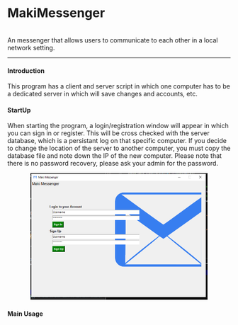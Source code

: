 <h1>MakiMessenger</h1><br>
An messenger that allows users to communicate to each other in a local network setting.
<hr>
<h4>Introduction</h4>
This program has a client and server script in which one computer has to be a dedicated server in which will save changes and accounts, etc.
<br>
<h4>StartUp</h4>
When starting the program, a login/registration window will appear in which you can sign in or register. This will be cross checked with the server database, which is a persistant log on that specific computer. If you decide to change the location of the server to another computer, you must copy the database file and note down the IP of the new computer. Please note that there is no password recovery, please ask your admin for the password.
<br>
<p align="center">
  <img src='https://raw.githubusercontent.com/makiisthenes/MakiMessenger/master/Pictures/program_preview.PNG' width=400>
</p>
<h4>Main Usage</h4>

